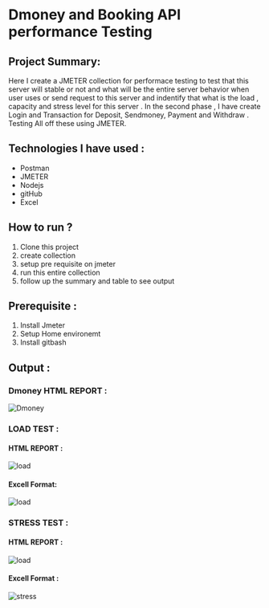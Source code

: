 # Dmoney and Booking API performance Testing 

## Project Summary: 
Here I create a JMETER collection for performace testing to test that this server will stable or not and what will be the entire server behavior when user uses or send request to this server and indentify that what is the load , capacity and stress level for this server . In the second phase , I have create Login  and Transaction for Deposit, Sendmoney, Payment and Withdraw . Testing All off these using JMETER.

## Technologies I have used :
- Postman
- JMETER
- Nodejs
- gitHub
- Excel
  
## How to run ?
1. Clone this project
2. create collection
3. setup pre requisite on jmeter
4. run this entire collection
5. follow up the summary and table to see output

## Prerequisite :
1. Install Jmeter
2. Setup Home environemt
3. Install gitbash

## Output :

### Dmoney HTML REPORT :
![Dmoney](https://github.com/user-attachments/assets/3c8a227d-54be-4008-9132-9ece16ee7483)


### LOAD TEST :

#### HTML REPORT :
![load](https://github.com/user-attachments/assets/cb94598b-19f3-42c9-a16e-fe7233b878ee)
#### Excell Format:
![load](https://github.com/user-attachments/assets/822919ed-512c-41d6-a8b5-ed7a3362bea7)


### STRESS TEST :

#### HTML REPORT :
 ![load](https://github.com/user-attachments/assets/6a85e5da-48d3-4309-9895-3873c240e17d)
#### Excell Format :
![stress](https://github.com/user-attachments/assets/9f64a6db-d2d3-4234-8091-820b935b7fb8)




